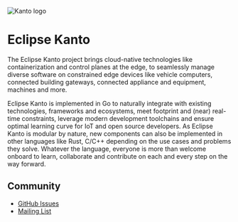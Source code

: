 ![Kanto logo](https://github.com/eclipse-kanto/kanto/raw/master/logo/kanto.svg)

# Eclipse Kanto

The Eclipse Kanto project brings cloud-native technologies like containerization
and control planes at the edge, to seamlessly manage diverse software on
constrained edge devices like vehicle computers, connected building gateways,
connected appliance and equipment, machines and more.

Eclipse Kanto is implemented in Go to naturally integrate with existing
technologies, frameworks and ecosystems, meet footprint and (near) real-time
constraints, leverage modern development toolchains and ensure optimal learning
curve for IoT and open source developers. As Eclipse Kanto is modular by nature,
new components can also be implemented in other languages like Rust, C/C++
depending on the use cases and problems they solve. Whatever the language,
everyone is more than welcome onboard to learn, collaborate and contribute on
each and every step on the way forward.

## Community

* [GitHub Issues](https://github.com/eclipse-kanto/kanto/issues)
* [Mailing List](https://accounts.eclipse.org/mailing-list/kanto-dev)
